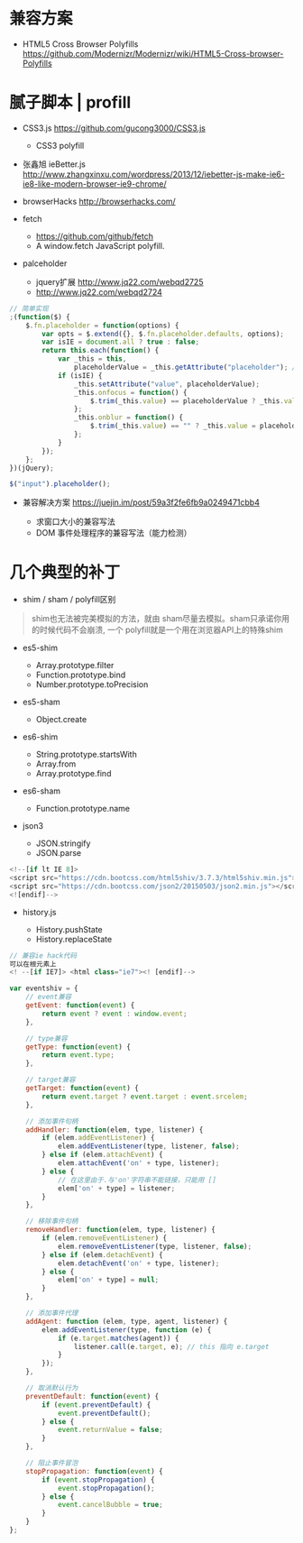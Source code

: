 # 兼容方案

- HTML5 Cross Browser Polyfills <https://github.com/Modernizr/Modernizr/wiki/HTML5-Cross-browser-Polyfills>

# 腻子脚本 | profill

- CSS3.js <https://github.com/gucong3000/CSS3.js>

  - CSS3 polyfill

- 张鑫旭 ieBetter.js <http://www.zhangxinxu.com/wordpress/2013/12/iebetter-js-make-ie6-ie8-like-modern-browser-ie9-chrome/>

- browserHacks <http://browserhacks.com/>

- fetch

  - <https://github.com/github/fetch>
  - A window.fetch JavaScript polyfill.

- palceholder

  - jquery扩展 <http://www.jq22.com/webqd2725>
  - <http://www.jq22.com/webqd2724>

```javascript
// 简单实现
;(function($) {
    $.fn.placeholder = function(options) {
        var opts = $.extend({}, $.fn.placeholder.defaults, options);
        var isIE = document.all ? true : false;
        return this.each(function() {
            var _this = this,
                placeholderValue = _this.getAttribute("placeholder"); //缓存默认的placeholder值
            if (isIE) {
                _this.setAttribute("value", placeholderValue);
                _this.onfocus = function() {
                    $.trim(_this.value) == placeholderValue ? _this.value = "" : '';
                };
                _this.onblur = function() {
                    $.trim(_this.value) == "" ? _this.value = placeholderValue : '';
                };
            }
        });
    };
})(jQuery);

$("input").placeholder();
```

- 兼容解决方案 <https://juejin.im/post/59a3f2fe6fb9a0249471cbb4>

  - 求窗口大小的兼容写法
  - DOM 事件处理程序的兼容写法（能力检测）

# 几个典型的补丁

- shim / sham / polyfill区别

> shim也无法被完美模拟的方法，就由 sham尽量去模拟。sham只承诺你用的时候代码不会崩溃, 一个 polyfill就是一个用在浏览器API上的特殊shim

- es5-shim

  - Array.prototype.filter
  - Function.prototype.bind
  - Number.prototype.toPrecision

- es5-sham

  - Object.create

- es6-shim

  - String.prototype.startsWith
  - Array.from
  - Array.prototype.find

- es6-sham

  - Function.prototype.name

- json3

  - JSON.stringify
  - JSON.parse

```javascript
<!--[if lt IE 8]>
<script src="https://cdn.bootcss.com/html5shiv/3.7.3/html5shiv.min.js"></script>
<script src="https://cdn.bootcss.com/json2/20150503/json2.min.js"></script>
<![endif]-->
```

- history.js

  - History.pushState
  - History.replaceState

```javascript
// 兼容ie hack代码
可以在根元素上
<! --[if IE7]> <html class="ie7"><! [endif]-->

var eventshiv = {
    // event兼容
    getEvent: function(event) {
        return event ? event : window.event;
    },

    // type兼容
    getType: function(event) {
        return event.type;
    },

    // target兼容
    getTarget: function(event) {
        return event.target ? event.target : event.srcelem;
    },

    // 添加事件句柄
    addHandler: function(elem, type, listener) {
        if (elem.addEventListener) {
            elem.addEventListener(type, listener, false);
        } else if (elem.attachEvent) {
            elem.attachEvent('on' + type, listener);
        } else {
            // 在这里由于.与'on'字符串不能链接，只能用 []
            elem['on' + type] = listener;
        }
    },

    // 移除事件句柄
    removeHandler: function(elem, type, listener) {
        if (elem.removeEventListener) {
            elem.removeEventListener(type, listener, false);
        } else if (elem.detachEvent) {
            elem.detachEvent('on' + type, listener);
        } else {
            elem['on' + type] = null;
        }
    },

    // 添加事件代理
    addAgent: function (elem, type, agent, listener) {
        elem.addEventListener(type, function (e) {
            if (e.target.matches(agent)) {
                listener.call(e.target, e); // this 指向 e.target
            }
        });
    },

    // 取消默认行为
    preventDefault: function(event) {
        if (event.preventDefault) {
            event.preventDefault();
        } else {
            event.returnValue = false;
        }
    },

    // 阻止事件冒泡
    stopPropagation: function(event) {
        if (event.stopPropagation) {
            event.stopPropagation();
        } else {
            event.cancelBubble = true;
        }
    }
};
```
